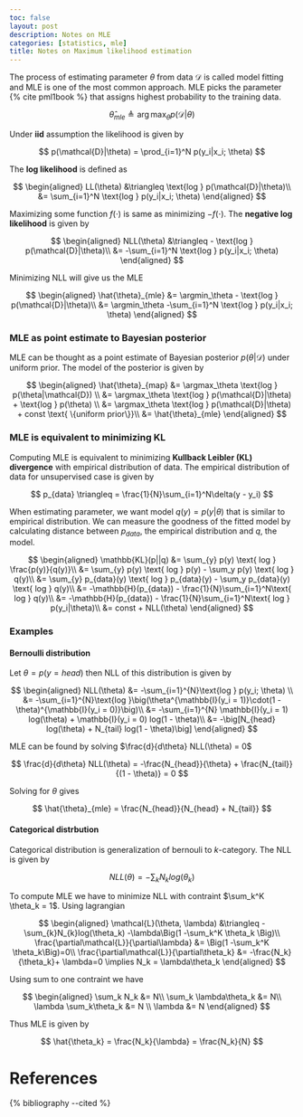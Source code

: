 ```yaml
---
toc: false
layout: post
description: Notes on MLE
categories: [statistics, mle]
title: Notes on Maximum likelihood estimation
---
```


The process of estimating parameter $\theta$ from data $\mathcal{D}$ is called model
fitting and MLE is one of the most common approach. MLE picks the parameter
{% cite pml1book %}
that assigns highest probability to the training data.

$$
\hat{\theta}_{mle} \triangleq \arg\max_\theta p(\mathcal{D}|\theta)
$$

Under **iid** assumption the likelihood is given by

$$
p(\mathcal{D}|\theta) = \prod_{i=1}^N p(y_i|x_i; \theta)
$$

The **log likelihood** is defined as

$$
\begin{aligned}
LL(\theta) &\triangleq \text{log } p(\mathcal{D}|\theta)\\ 
           &= \sum_{i=1}^N \text{log } p(y_i|x_i; \theta)
\end{aligned}
$$

Maximizing some function $f(\cdot)$ is same as minimizing $-f(\cdot)$. The **negative log likelihood** is given by

$$
\begin{aligned}
NLL(\theta) &\triangleq - \text{log } p(\mathcal{D}|\theta)\\ 
            &= -\sum_{i=1}^N \text{log } p(y_i|x_i; \theta)
\end{aligned}
$$

Minimizing NLL will give us the MLE 

$$
\begin{aligned}
\hat{\theta}_{mle} &= \argmin_\theta - \text{log } p(\mathcal{D}|\theta)\\ 
                   &= \argmin_\theta -\sum_{i=1}^N \text{log } p(y_i|x_i; \theta)
\end{aligned}
$$

### MLE as point estimate to Bayesian posterior

MLE can be thought as a point estimate of Bayesian posterior $p(\theta|\mathcal{D})$
under uniform prior. The model of the posterior is given by

$$
\begin{aligned}
\hat{\theta}_{map} &= \argmax_\theta \text{log } p(\theta|\mathcal{D}) \\
                   &= \argmax_\theta \text{log } p(\mathcal{D}|\theta) + \text{log } p(\theta) \\
                   &= \argmax_\theta \text{log } p(\mathcal{D}|\theta) + const \text{  \{uniform prior\}}\\
                   &= \hat{\theta}_{mle}
\end{aligned}
$$

### MLE is equivalent to minimizing KL 
Computing MLE is equivalent to minimizing **Kullback Leibler (KL) divergence** with
empirical distribution of data. The empirical distribution of data for unsupervised 
case is given by

$$
p_{data} \triangleq = \frac{1}{N}\sum_{i=1}^N\delta(y - y_i)
$$

When estimating parameter, we want model $q(y) = p(y|\theta)$ that is similar to 
empirical distribution. We can measure the goodness of the fitted model by calculating
distance between $p_{data}$, the empirical distribution and $q$, the model.

$$
\begin{aligned}
\mathbb{KL}(p||q) &= \sum_{y} p(y) \text{ log } \frac{p(y)}{q(y)}\\
                  &= \sum_{y} p(y) \text{ log } p(y) - \sum_y p(y) \text{ log } q(y)\\
                  &= \sum_{y} p_{data}(y) \text{ log } p_{data}(y) - \sum_y p_{data}(y) \text{ log } q(y)\\
                  &= -\mathbb{H}(p_{data}) - \frac{1}{N}\sum_{i=1}^N\text{ log } q(y)\\
                  &= -\mathbb{H}(p_{data}) - \frac{1}{N}\sum_{i=1}^N\text{ log } p(y_i|\theta)\\
                  &= const + NLL(\theta)
\end{aligned}
$$

### Examples
#### Bernoulli distribution

Let $\theta = p(y=head)$ then NLL of this distribution is given by

$$
\begin{aligned}
NLL(\theta) &= -\sum_{i=1}^{N}\text{log } p(y_i; \theta) \\
            &= -\sum_{i=1}^{N}\text{log }\big(\theta^{\mathbb{I}(y_i = 1)}\cdot(1 - \theta)^{\mathbb{I}(y_i = 0)}\big)\\
            &= -\sum_{i=1}^{N} \mathbb{I}(y_i = 1) log(\theta) + \mathbb{I}(y_i = 0) log(1 - \theta)\\
            &= -\big[N_{head} log(\theta) + N_{tail} log(1 - \theta)\big]
\end{aligned}
$$

MLE can be found by solving $\frac{d}{d\theta} NLL(\theta) = 0$

$$
\frac{d}{d\theta} NLL(\theta) = -\frac{N_{head}}{\theta} + \frac{N_{tail}}{(1 - \theta)} = 0
$$

Solving for $\theta$ gives

$$
\hat{\theta}_{mle} = \frac{N_{head}}{N_{head} + N_{tail}}
$$

#### Categorical distrbution
Categorical distribution is generalization of bernouli to $k$-category. The NLL is 
given by 

$$
NLL(\theta) = -\sum_{k}N_{k}log(\theta_k)
$$

To compute MLE we have to minimize NLL with contraint $\sum_k^K \theta_k = 1$. Using 
lagrangian


$$
\begin{aligned}
    \mathcal{L}(\theta, \lambda) &\triangleq -\sum_{k}N_{k}log(\theta_k) -\lambda\Big(1 -\sum_k^K \theta_k \Big)\\
    \frac{\partial\mathcal{L}}{\partial\lambda} &= \Big(1 -\sum_k^K \theta_k\Big)=0\\
    \frac{\partial\mathcal{L}}{\partial\theta_k} &= -\frac{N_k}{\theta_k}+ \lambda=0 \implies N_k = \lambda\theta_k
\end{aligned}
$$

Using sum to one contraint we have

$$
\begin{aligned}
\sum_k N_k &= N\\
\sum_k \lambda\theta_k &= N\\
\lambda \sum_k\theta_k &= N \\
\lambda &= N
\end{aligned}
$$

Thus MLE is given by

$$
\hat{\theta_k} = \frac{N_k}{\lambda} = \frac{N_k}{N}
$$

# References
{% bibliography --cited %}
